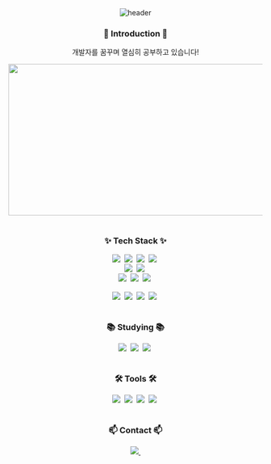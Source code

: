 <div align="center">
  <img src="https://capsule-render.vercel.app/api?type=venom&height=200&text=NaHyun%20Eun&fontSize=80&color=0:DDDB57,100:B0DD57&stroke=F2BF23&strokeWidth=3" alt="header">
</div>

<h3 align="center">🐯 Introduction 🐯</h3>
<p align="center">개발자를 꿈꾸며 열심히 공부하고 있습니다!</p>

<div align="center">
  <a href="https://github.com/devxb/gitanimals">
    <img
      src="https://render.gitanimals.org/farms/nan0silver"
      width="600"
      height="300"
    />
  </a>
</div>
<br>

<!--내용 부분-->
<h3 align="center">✨ Tech Stack ✨</h3>
<div align="center">
  <img src="https://img.shields.io/badge/java-004E6F?style=for-the-badge&logo=OpenJDK&logoColor=white" />&nbsp
  <img src="https://img.shields.io/badge/kotlin-674ea7?style=for-the-badge&logo=kotlin&logoColor=white" />&nbsp
  <img src="https://img.shields.io/badge/python-3670A0?style=for-the-badge&logo=python&logoColor=ffdd54" />&nbsp
  <img src="https://img.shields.io/badge/javascript-181717.svg?style=for-the-badge&logo=javascript&logoColor=F7DF1E" />&nbsp
</div>


<div align="center">
  <img src="https://img.shields.io/badge/node.js-5FA04E.svg?style=for-the-badge&logo=node.js&logoColor=white" />&nbsp
  <img src="https://img.shields.io/badge/flask-150458.svg?style=for-the-badge&logo=flask&logoColor=white" />&nbsp
</div>

<div align="center">
  <img src="https://img.shields.io/badge/mysql-4479A1?style=for-the-badge&logo=mysql&logoColor=white" />&nbsp
  <img src="https://img.shields.io/badge/mongodb-51c1d2.svg?style=for-the-badge&logo=mongodb&logoColor=47A248" />&nbsp
  <img src="https://img.shields.io/badge/firebase-ffd966.svg?style=for-the-badge&logo=firebase&logoColor=DD2C00" />&nbsp
</div>

<br>

<div align="center">
  <img src="https://img.shields.io/badge/flutter-CCECFA?style=for-the-badge&logo=flutter&logoColor=02569B" />&nbsp
  <img src="https://img.shields.io/badge/dart-0062a2.svg?style=for-the-badge&logo=dart&logoColor=white" />&nbsp
  <img src="https://img.shields.io/badge/android studio-2a8642.svg?style=for-the-badge&logo=android&logoColor=white" />&nbsp
  <img src="https://img.shields.io/badge/xcode-147EFB.svg?style=for-the-badge&logo=xcode&logoColor=white" />&nbsp
</div>

<br>

<h3 align="center">📚 Studying 📚</h3>
<div align="center">
  <img src="https://img.shields.io/badge/spring boot-6DB33F.svg?style=for-the-badge&logo=springboot&logoColor=white" />&nbsp
  <img src="https://img.shields.io/badge/React-339ab6?style=for-the-badge&logo=react&logoColor=white" />&nbsp
  <img src="https://img.shields.io/badge/graphql-dd7abd?style=for-the-badge&logo=graphql&logoColor=white" />&nbsp
</div>

<br>

<h3 align="center">🛠 Tools 🛠</h3>
<div align="center">
  <img src="https://img.shields.io/badge/git-5b5b5b.svg?style=for-the-badge&logo=git&logoColor=white" />&nbsp
  <img src="https://img.shields.io/badge/github-181717.svg?style=for-the-badge&logo=github&logoColor=white" />&nbsp
  <img src="https://img.shields.io/badge/Notion-F3F3F3.svg?style=for-the-badge&logo=notion&logoColor=black" />&nbsp
  <img src="https://img.shields.io/badge/figma-cccccc.svg?style=for-the-badge&logo=figma&logoColor=black" />&nbsp
</div>

<br>

<h3 align="center">📫 Contact 📫</h3>
<div align="center">
  <a href="mailto:dmsskgus@sm.ac.kr">
    <img
      src="https://img.shields.io/badge/dmsskgus@sm.ac.com-d251c8?style=for-the-badge&logo=gmail&logoColor=white"/>&nbsp
  </a>
</div>
